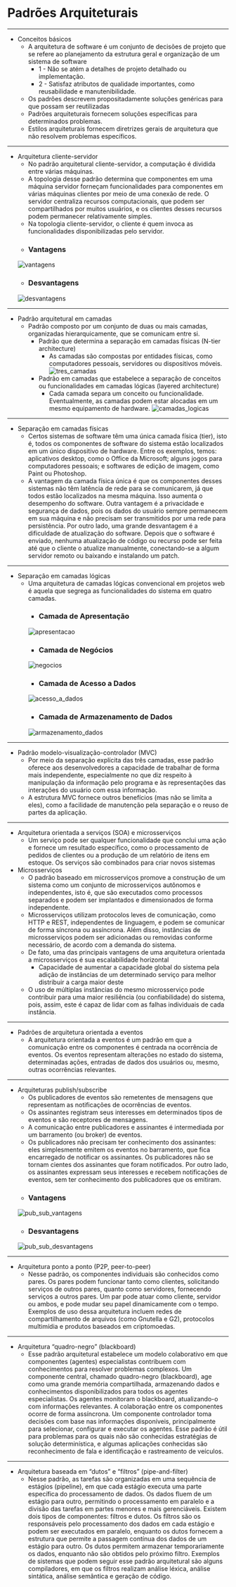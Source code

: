 # Padrões Arquiteturais
---
- Conceitos básicos
    - A arquitetura de software é um conjunto de decisões de projeto que se refere ao planejamento da estrutura geral e organização de um sistema de software
        - 1 - Não se atém a detalhes de projeto detalhado ou implementação.
        - 2 - Satisfaz atributos de qualidade importantes, como reusabilidade e manutenibilidade.
    - Os padrões descrevem propositadamente soluções genéricas para que possam ser reutilizadas
    - Padrões arquiteturais fornecem soluções específicas para determinados problemas.
    - Estilos arquiteturais fornecem diretrizes gerais de arquitetura que não resolvem problemas específicos.
---
- Arquitetura cliente-servidor
    - No padrão arquitetural cliente-servidor, a computação é dividida entre várias máquinas.
    - A topologia desse padrão determina que componentes em uma máquina servidor forneçam funcionalidades para componentes em várias máquinas clientes por meio de uma conexão de rede. O servidor centraliza recursos computacionais, que podem ser compartilhados por muitos usuários, e os clientes desses recursos podem permanecer relativamente simples.
    - Na topologia cliente-servidor, o cliente é quem invoca as funcionalidades disponibilizadas pelo servidor. 
    - ### Vantagens
    ![vantagens](../images/vantagens.png)
    - ### Desvantagens
    ![desvantagens](../images/desvantagens.png)
---
- Padrão arquitetural em camadas
    - Padrão composto por um conjunto de duas ou mais camadas, organizadas hierarquicamente, que se comunicam entre si.
        - Padrão que determina a separação em camadas físicas (N-tier architecture)
            - As camadas são compostas por entidades físicas, como computadores pessoais, servidores ou dispositivos móveis.
            ![tres_camadas](../images/tres_camadas.png)
        - Padrão em camadas que estabelece a separação de conceitos ou funcionalidades em camadas lógicas (layered architecture)
            - Cada camada separa um conceito ou funcionalidade. Eventualmente, as camadas podem estar alocadas em um mesmo equipamento de hardware. 
            ![camadas_logicas](../images/camadas_logicas.png)
---
- Separação em camadas físicas
    - Certos sistemas de software têm uma única camada física (tier), isto é, todos os componentes de software do sistema estão localizados em um único dispositivo de hardware. Entre os exemplos, temos: aplicativos desktop, como o Office da Microsoft; alguns jogos para computadores pessoais; e softwares de edição de imagem, como Paint ou Photoshop.
    - A vantagem da camada física única é que os componentes desses sistemas não têm latência de rede para se comunicarem, já que todos estão localizados na mesma máquina. Isso aumenta o desempenho do software. Outra vantagem é a privacidade e segurança de dados, pois os dados do usuário sempre permanecem em sua máquina e não precisam ser transmitidos por uma rede para persistência. Por outro lado, uma grande desvantagem é a dificuldade de atualização do software. Depois que o software é enviado, nenhuma atualização de código ou recurso pode ser feita até que o cliente o atualize manualmente, conectando-se a algum servidor remoto ou baixando e instalando um patch.
---
- Separação em camadas lógicas
    - Uma arquitetura de camadas lógicas convencional em projetos web é aquela que segrega as funcionalidades do sistema em quatro camadas.
        - ### Camada de Apresentação
        ![apresentacao](../images/apresentacao.png)
        - ### Camada de Negócios
        ![negocios](../images/negocios.png)
        - ### Camada de Acesso a Dados
        ![acesso_a_dados](../images/acesso_a_dados.png)
        - ### Camada de Armazenamento de Dados
        ![armazenamento_dados](../images/armazenamento_dados.png)
---
- Padrão modelo-visualização-controlador (MVC)
    - Por meio da separação explícita das três camadas, esse padrão oferece aos desenvolvedores a capacidade de trabalhar de forma mais independente, especialmente no que diz respeito à manipulação da informação pelo programa e às representações das interações do usuário com essa informação.
    - A estrutura MVC fornece outros benefícios (mas não se limita a eles), como a facilidade de manutenção pela separação e o reuso de partes da aplicação.
---
- Arquitetura orientada a serviços (SOA) e microsserviços
    - Um serviço pode ser qualquer funcionalidade que conclui uma ação e fornece um resultado específico, como o processamento de pedidos de clientes ou a produção de um relatório de itens em estoque. Os serviços são combinados para criar novos sistemas 
- Microsserviços
    - O padrão baseado em microsserviços promove a construção de um sistema como um conjunto de microsserviços autônomos e independentes, isto é, que são executados como processos separados e podem ser implantados e dimensionados de forma independente.
    - Microsserviços utilizam protocolos leves de comunicação, como HTTP e REST, independentes de linguagem, e podem se comunicar de forma síncrona ou assíncrona. Além disso, instâncias de microsserviços podem ser adicionadas ou removidas conforme necessário, de acordo com a demanda do sistema.
    - De fato, uma das principais vantagens de uma arquitetura orientada a microsserviços é sua escalabilidade horizontal
        - Capacidade de aumentar a capacidade global do sistema pela adição de instâncias de um determinado serviço para melhor distribuir a carga maior deste
    - O uso de múltiplas instâncias do mesmo microsserviço pode contribuir para uma maior resiliência (ou confiabilidade) do sistema, pois, assim, este é capaz de lidar com as falhas individuais de cada instância.
---
- Padrões de arquitetura orientada a eventos
    - A arquitetura orientada a eventos é um padrão em que a comunicação entre os componentes é centrada na ocorrência de eventos. Os eventos representam alterações no estado do sistema, determinadas ações, entradas de dados dos usuários ou, mesmo, outras ocorrências relevantes. 
---
- Arquiteturas publish/subscribe
    - Os publicadores de eventos são remetentes de mensagens que representam as notificações de ocorrências de eventos. 
    - Os assinantes registram seus interesses em determinados tipos de eventos e são receptores de mensagens.
    - A comunicação entre publicadores e assinantes é intermediada por um barramento (ou broker) de eventos.
    - Os publicadores não precisam ter conhecimento dos assinantes: eles simplesmente emitem os eventos no barramento, que fica encarregado de notificar os assinantes. Os publicadores não se tornam cientes dos assinantes que foram notificados. Por outro lado, os assinantes expressam seus interesses e recebem notificações de eventos, sem ter conhecimento dos publicadores que os emitiram.
    - ### Vantagens
    ![pub_sub_vantagens](../images/pub_sub_vantagens.png)
    - ### Desvantagens
    ![pub_sub_desvantagens](../images/pub_sub_desvantagens.png)
---
- Arquitetura ponto a ponto (P2P, peer-to-peer)
    - Nesse padrão, os componentes individuais são conhecidos como pares. Os pares podem funcionar tanto como clientes, solicitando serviços de outros pares, quanto como servidores, fornecendo serviços a outros pares. Um par pode atuar como cliente, servidor ou ambos, e pode mudar seu papel dinamicamente com o tempo. Exemplos de uso dessa arquitetura incluem redes de compartilhamento de arquivos (como Gnutella e G2), protocolos multimídia e produtos baseados em criptomoedas.
---
- Arquitetura “quadro-negro” (blackboard)
    - Esse padrão arquitetural estabelece um modelo colaborativo em que componentes (agentes) especialistas contribuem com conhecimentos para resolver problemas complexos. Um componente central, chamado quadro-negro (blackboard), age como uma grande memória compartilhada, armazenando dados e conhecimentos disponibilizados para todos os agentes especialistas. Os agentes monitoram o blackboard, atualizando-o com informações relevantes. A colaboração entre os componentes ocorre de forma assíncrona. Um componente controlador toma decisões com base nas informações disponíveis, principalmente para selecionar, configurar e executar os agentes. Esse padrão é útil para problemas para os quais não são conhecidas estratégias de solução determinística, e algumas aplicações conhecidas são reconhecimento de fala e identificação e rastreamento de veículos.
---
- Arquitetura baseada em “dutos” e “filtros” (pipe-and-filter)
    - Nesse padrão, as tarefas são organizadas em uma sequência de estágios (pipeline), em que cada estágio executa uma parte específica do processamento de dados. Os dados fluem de um estágio para outro, permitindo o processamento em paralelo e a divisão das tarefas em partes menores e mais gerenciáveis. Existem dois tipos de componentes: filtros e dutos. Os filtros são os responsáveis pelo processamento dos dados em cada estágio e podem ser executados em paralelo, enquanto os dutos fornecem a estrutura que permite a passagem contínua dos dados de um estágio para outro. Os dutos permitem armazenar temporariamente os dados, enquanto não são obtidos pelo próximo filtro. Exemplos de sistemas que podem seguir esse padrão arquitetural são alguns compiladores, em que os filtros realizam análise léxica, análise sintática, análise semântica e geração de código.